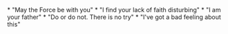 \* "May the Force be with you" \* "I find your lack of faith disturbing" \* "I am your father" \* "Do or do not. There is no try" \* "I've got a bad feeling about this"
